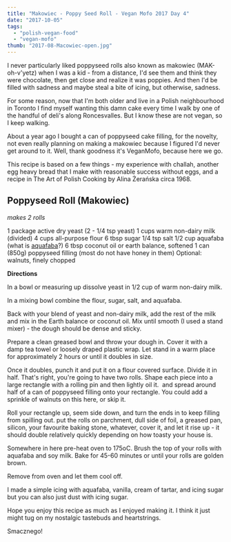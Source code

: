 ```yaml
---
title: "Makowiec - Poppy Seed Roll - Vegan Mofo 2017 Day 4"
date: "2017-10-05"
tags:
  - "polish-vegan-food"
  - "vegan-mofo"
thumb: "2017-08-Macowiec-open.jpg"
---
```


I never particularly liked poppyseed rolls also known as makowiec (MAK-oh-v'yetz) when I was a kid - from a distance, I'd see them and think they were chocolate, then get close and realize it was poppies. And then I'd be filled with sadness and maybe steal a bite of icing, but otherwise, sadness.

For some reason, now that I'm both older and live in a Polish neighbourhood in Toronto I find myself wanting this damn cake every time I walk by one of the handful of deli's along Roncesvalles. But I know these are not vegan, so I keep walking.

About a year ago I bought a can of poppyseed cake filling, for the novelty, not even really planning on making a makowiec because I figured I'd never get around to it. Well, thank goodness it's VeganMofo, because here we go.

This recipe is based on a few things - my experience with challah, another egg heavy bread that I make with reasonable success without eggs, and a recipe in The Art of Polish Cooking by Alina Żerańska circa 1968.

## Poppyseed Roll (Makowiec)

_makes 2 rolls_

1 package active dry yeast (2 - 1/4 tsp yeast) 1 cups warm non-dairy milk (divided) 4 cups all-purpose flour 6 tbsp sugar 1/4 tsp salt 1/2 cup aquafaba (what is [aquafaba](http://aquafaba.com/)?) 6 tbsp coconut oil or earth balance, softened 1 can (850g) poppyseed filling (most do not have honey in them) Optional: walnuts, finely chopped

**Directions**

In a bowl or measuring up dissolve yeast in 1/2 cup of warm non-dairy milk.

In a mixing bowl combine the flour, sugar, salt, and aquafaba.

Back with your blend of yeast and non-dairy milk, add the rest of the milk and mix in the Earth balance or coconut oil. Mix until smooth (I used a stand mixer) - the dough should be dense and sticky.

Prepare a clean greased bowl and throw your dough in. Cover it with a damp tea towel or loosely draped plastic wrap. Let stand in a warm place for approximately 2 hours or until it doubles in size.

Once it doubles, punch it and put it on a flour covered surface. Divide it in half. That's right, you're going to have two rolls. Shape each piece into a large rectangle with a rolling pin and then lightly oil it.  and spread around half of a can of poppyseed filling onto your rectangle. You could add a sprinkle of walnuts on this here, or skip it.

Roll your rectangle up, seem side down, and turn the ends in to keep filling from spilling out. put the rolls on parchment, dull side of foil, a greased pan, silicon, your favourite baking stone, whatever, cover it, and let it rise up - it should double relatively quickly depending on how toasty your house is.

Somewhere in here pre-heat oven to 175oC. Brush the top of your rolls with aquafaba and soy milk. Bake for 45-60 minutes or until your rolls are golden brown.

Remove from oven and let them cool off.

I made a simple icing with aquafaba, vanilla, cream of tartar, and icing sugar but you can also just dust with icing sugar.

Hope you enjoy this recipe as much as I enjoyed making it. I think it just might tug on my nostalgic tastebuds and heartstrings.

Smacznego!
